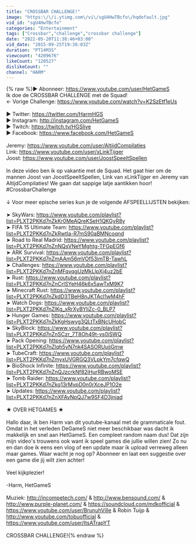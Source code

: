 ```yaml
---
title: "CROSSBAR CHALLENGE!"
image: "https:\/\/i.ytimg.com\/vi\/sgU4HwTBcfo\/hqdefault.jpg"
vid_id: "sgU4HwTBcfo"
categories: "Entertainment"
tags: ["Crossbar","challenge","crossbar challenge"]
date: "2022-05-20T11:38:46+03:00"
vid_date: "2015-09-25T19:38:03Z"
duration: "PT14M3S"
viewcount: "4209676"
likeCount: "120527"
dislikeCount: ""
channel: "HARM"
---
```

{% raw %}► Abonneer: <a rel="nofollow" target="blank" href="https://www.youtube.com/user/HetGameS">https://www.youtube.com/user/HetGameS</a><br />Ik doe de CROSSBAR CHALLENGE met de Squad!<br />← Vorige Challenge: <a rel="nofollow" target="blank" href="https://www.youtube.com/watch?v=K2SzEtf1eUs">https://www.youtube.com/watch?v=K2SzEtf1eUs</a><br /><br />► Twitter: <a rel="nofollow" target="blank" href="https://twitter.com/HarmHGS">https://twitter.com/HarmHGS</a><br />► Instagram: <a rel="nofollow" target="blank" href="http://instagram.com/HetGameS">http://instagram.com/HetGameS</a><br />► Twitch: <a rel="nofollow" target="blank" href="https://twitch.tv/HGSlive">https://twitch.tv/HGSlive</a><br />► Facebook: <a rel="nofollow" target="blank" href="https://www.facebook.com/HetGameS">https://www.facebook.com/HetGameS</a><br /><br />Jeremy: <a rel="nofollow" target="blank" href="https://www.youtube.com/user/AltijdCompilaties">https://www.youtube.com/user/AltijdCompilaties</a><br />Link: <a rel="nofollow" target="blank" href="https://www.youtube.com/user/xLinkTijger">https://www.youtube.com/user/xLinkTijger</a><br />Joost: <a rel="nofollow" target="blank" href="https://www.youtube.com/user/JoostSpeeltSpellen">https://www.youtube.com/user/JoostSpeeltSpellen</a><br /><br />In deze video ben ik op vakantie met de Squad. Het gaat hier om de mannen Joost van JoostSpeeltSpellen, Link van xLinkTijger en Jeremy van AltijdCompilaties! We gaan dat sappige latje aantikken hoor! #CrossbarChallenge<br /><br />↓ Voor meer epische series kun je de volgende AFSPEELLIJSTEN bekijken: <br /><br />➤ SkyWars: <a rel="nofollow" target="blank" href="https://www.youtube.com/playlist?list=PLXT2PKKd7nZkKr0MeAQreKSeH1QKGyR8y">https://www.youtube.com/playlist?list=PLXT2PKKd7nZkKr0MeAQreKSeH1QKGyR8y</a><br />➤ FIFA 15 Ultimate Team: <a rel="nofollow" target="blank" href="https://www.youtube.com/playlist?list=PLXT2PKKd7nZkRwtIa-R7mS90aBMNcoqnd">https://www.youtube.com/playlist?list=PLXT2PKKd7nZkRwtIa-R7mS90aBMNcoqnd</a><br />➤ Road to Real Madrid: <a rel="nofollow" target="blank" href="https://www.youtube.com/playlist?list=PLXT2PKKd7nZnNQsVNeYMghtg-TFGpEGf6">https://www.youtube.com/playlist?list=PLXT2PKKd7nZnNQsVNeYMghtg-TFGpEGf6</a><br />➤ ARK Survival: <a rel="nofollow" target="blank" href="https://www.youtube.com/playlist?list=PLXT2PKKd7nZmAAm56mVOf53imTB-TawhL">https://www.youtube.com/playlist?list=PLXT2PKKd7nZmAAm56mVOf53imTB-TawhL</a><br />➤ Challenges: <a rel="nofollow" target="blank" href="https://www.youtube.com/playlist?list=PLXT2PKKd7nZnMFqvqgUzMkLlpXj4uz2bE">https://www.youtube.com/playlist?list=PLXT2PKKd7nZnMFqvqgUzMkLlpXj4uz2bE</a><br />➤ Rust: <a rel="nofollow" target="blank" href="https://www.youtube.com/playlist?list=PLXT2PKKd7nZnCrlSYeH46k6x5awTxM9K7">https://www.youtube.com/playlist?list=PLXT2PKKd7nZnCrlSYeH46k6x5awTxM9K7</a><br />➤ Minecraft Rust: <a rel="nofollow" target="blank" href="https://www.youtube.com/playlist?list=PLXT2PKKd7nZkdD3TBeH8nJKTAcl1wM4hF">https://www.youtube.com/playlist?list=PLXT2PKKd7nZkdD3TBeH8nJKTAcl1wM4hF</a><br />➤ Watch Dogs: <a rel="nofollow" target="blank" href="https://www.youtube.com/playlist?list=PLXT2PKKd7nZlKg_xRrXyBYliZc-0_BLP7">https://www.youtube.com/playlist?list=PLXT2PKKd7nZlKg_xRrXyBYliZc-0_BLP7</a><br />➤ Hunger Games: <a rel="nofollow" target="blank" href="https://www.youtube.com/playlist?list=PLXT2PKKd7nZkKgHswyg3QLtTxBNcUHobC">https://www.youtube.com/playlist?list=PLXT2PKKd7nZkKgHswyg3QLtTxBNcUHobC</a><br />➤ SkyBlock: <a rel="nofollow" target="blank" href="https://www.youtube.com/playlist?list=PLXT2PKKd7nZnSCzr_7T8Oh49t-vs0iSWQ">https://www.youtube.com/playlist?list=PLXT2PKKd7nZnSCzr_7T8Oh49t-vs0iSWQ</a><br />➤ Pack Opening: <a rel="nofollow" target="blank" href="https://www.youtube.com/playlist?list=PLXT2PKKd7nZlqh5yN7nk4SASORUujjGmw">https://www.youtube.com/playlist?list=PLXT2PKKd7nZlqh5yN7nk4SASORUujjGmw</a><br />➤ TubeCraft: <a rel="nofollow" target="blank" href="https://www.youtube.com/playlist?list=PLXT2PKKd7nZmyxUVGRGQ3VLpkYm7cfqwQ">https://www.youtube.com/playlist?list=PLXT2PKKd7nZmyxUVGRGQ3VLpkYm7cfqwQ</a><br />➤ BioShock Infinite: <a rel="nofollow" target="blank" href="https://www.youtube.com/playlist?list=PLXT2PKKd7nZnQJzcrkNf82iHurRBwoMSE">https://www.youtube.com/playlist?list=PLXT2PKKd7nZnQJzcrkNf82iHurRBwoMSE</a><br />➤ Tomb Raider: <a rel="nofollow" target="blank" href="https://www.youtube.com/playlist?list=PLXT2PKKd7nZkq13rMvpD0n0rXceJP1O2e">https://www.youtube.com/playlist?list=PLXT2PKKd7nZkq13rMvpD0n0rXceJP1O2e</a><br />➤ Updates: <a rel="nofollow" target="blank" href="https://www.youtube.com/playlist?list=PLXT2PKKd7nZnXFAvNpQJ7w9SF4D3jnjad">https://www.youtube.com/playlist?list=PLXT2PKKd7nZnXFAvNpQJ7w9SF4D3jnjad</a><br /><br />★ OVER HETGAMES ★<br /><br />Hallo daar, ik ben Harm van dit youtube-kanaal met de grammaticale fout. Omdat in het verleden DeGameS niet meer beschikbaar was dacht ik makkelijk en snel aan HetGameS. Een compleet random naam dus! Dat zijn mijn video's trouwens ook want ik speel games die jullie willen zien! Zo nu en dan doe ik eens een vlog of een update maar ik upload verreweg alleen maar games. Waar wacht je nog op? Abonneer en laat een suggestie over een game die jij wilt zien achter! <br /><br />Veel kijkplezier!<br /><br />-Harm, HetGameS<br /><br />Muziek: <a rel="nofollow" target="blank" href="http://incompetech.com/">http://incompetech.com/</a> &amp; <a rel="nofollow" target="blank" href="http://www.bensound.com/">http://www.bensound.com/</a> &amp; <a rel="nofollow" target="blank" href="http://www.purple-planet.com/">http://www.purple-planet.com/</a> &amp; <a rel="nofollow" target="blank" href="https://soundcloud.com/mdkofficial">https://soundcloud.com/mdkofficial</a> &amp; <a rel="nofollow" target="blank" href="https://www.youtube.com/user/BrunuhVille">https://www.youtube.com/user/BrunuhVille</a> &amp; Robin Tuijp &amp; <a rel="nofollow" target="blank" href="http://www.youtube.com/tobuofficial">http://www.youtube.com/tobuofficial</a> &amp; <a rel="nofollow" target="blank" href="https://www.youtube.com/user/ItsATrapYT">https://www.youtube.com/user/ItsATrapYT</a><br /><br />CROSSBAR CHALLENGE!{% endraw %}
